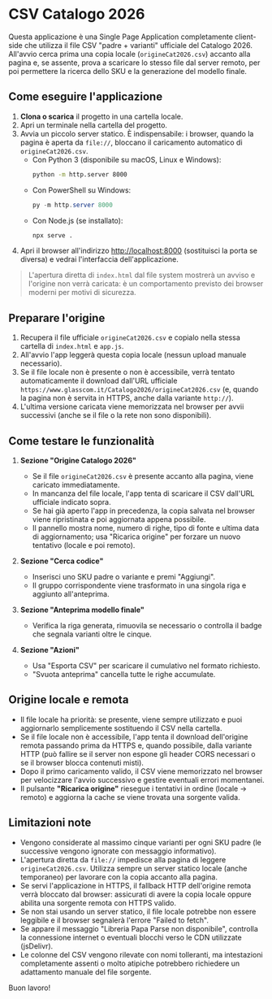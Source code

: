 # CSV Catalogo 2026

Questa applicazione è una Single Page Application completamente client-side che utilizza il file CSV "padre + varianti" ufficiale del Catalogo 2026. All'avvio cerca prima una copia locale (`origineCat2026.csv`) accanto alla pagina e, se assente, prova a scaricare lo stesso file dal server remoto, per poi permettere la ricerca dello SKU e la generazione del modello finale.

## Come eseguire l'applicazione

1. **Clona o scarica** il progetto in una cartella locale.
2. Apri un terminale nella cartella del progetto.
3. Avvia un piccolo server statico. È indispensabile: i browser, quando la pagina è aperta da `file://`, bloccano il caricamento automatico di `origineCat2026.csv`.
   - Con Python 3 (disponibile su macOS, Linux e Windows):
     ```bash
     python -m http.server 8000
     ```
   - Con PowerShell su Windows:
     ```powershell
     py -m http.server 8000
     ```
   - Con Node.js (se installato):
     ```bash
     npx serve .
     ```
4. Apri il browser all'indirizzo [http://localhost:8000](http://localhost:8000) (sostituisci la porta se diversa) e vedrai l'interfaccia dell'applicazione.

> L'apertura diretta di `index.html` dal file system mostrerà un avviso e l'origine non verrà caricata: è un comportamento previsto dei browser moderni per motivi di sicurezza.

## Preparare l'origine

1. Recupera il file ufficiale `origineCat2026.csv` e copialo nella stessa cartella di `index.html` e `app.js`.
2. All'avvio l'app leggerà questa copia locale (nessun upload manuale necessario).
3. Se il file locale non è presente o non è accessibile, verrà tentato automaticamente il download dall'URL ufficiale `https://www.glasscom.it/Catalogo2026/origineCat2026.csv` (e, quando la pagina non è servita in HTTPS, anche dalla variante `http://`).
4. L'ultima versione caricata viene memorizzata nel browser per avvii successivi (anche se il file o la rete non sono disponibili).

## Come testare le funzionalità

1. **Sezione "Origine Catalogo 2026"**
   - Se il file `origineCat2026.csv` è presente accanto alla pagina, viene caricato immediatamente.
   - In mancanza del file locale, l'app tenta di scaricare il CSV dall'URL ufficiale indicato sopra.
   - Se hai già aperto l'app in precedenza, la copia salvata nel browser viene ripristinata e poi aggiornata appena possibile.
   - Il pannello mostra nome, numero di righe, tipo di fonte e ultima data di aggiornamento; usa "Ricarica origine" per forzare un nuovo tentativo (locale e poi remoto).

2. **Sezione "Cerca codice"**
   - Inserisci uno SKU padre o variante e premi "Aggiungi".
   - Il gruppo corrispondente viene trasformato in una singola riga e aggiunto all'anteprima.

3. **Sezione "Anteprima modello finale"**
   - Verifica la riga generata, rimuovila se necessario o controlla il badge che segnala varianti oltre le cinque.

4. **Sezione "Azioni"**
   - Usa "Esporta CSV" per scaricare il cumulativo nel formato richiesto.
   - "Svuota anteprima" cancella tutte le righe accumulate.

## Origine locale e remota

- Il file locale ha priorità: se presente, viene sempre utilizzato e puoi aggiornarlo semplicemente sostituendo il CSV nella cartella.
- Se il file locale non è accessibile, l'app tenta il download dell'origine remota passando prima da HTTPS e, quando possibile, dalla variante HTTP (può fallire se il server non espone gli header CORS necessari o se il browser blocca contenuti misti).
- Dopo il primo caricamento valido, il CSV viene memorizzato nel browser per velocizzare l'avvio successivo e gestire eventuali errori momentanei.
- Il pulsante **"Ricarica origine"** riesegue i tentativi in ordine (locale → remoto) e aggiorna la cache se viene trovata una sorgente valida.

## Limitazioni note

- Vengono considerate al massimo cinque varianti per ogni SKU padre (le successive vengono ignorate con messaggio informativo).
- L'apertura diretta da `file://` impedisce alla pagina di leggere `origineCat2026.csv`. Utilizza sempre un server statico locale (anche temporaneo) per lavorare con la copia accanto alla pagina.
- Se servi l'applicazione in HTTPS, il fallback HTTP dell'origine remota verrà bloccato dal browser: assicurati di avere la copia locale oppure abilita una sorgente remota con HTTPS valido.
- Se non stai usando un server statico, il file locale potrebbe non essere leggibile e il browser segnalerà l'errore "Failed to fetch".
- Se appare il messaggio "Libreria Papa Parse non disponibile", controlla la connessione internet o eventuali blocchi verso le CDN utilizzate (jsDelivr).
- Le colonne del CSV vengono rilevate con nomi tolleranti, ma intestazioni completamente assenti o molto atipiche potrebbero richiedere un adattamento manuale del file sorgente.

Buon lavoro!
